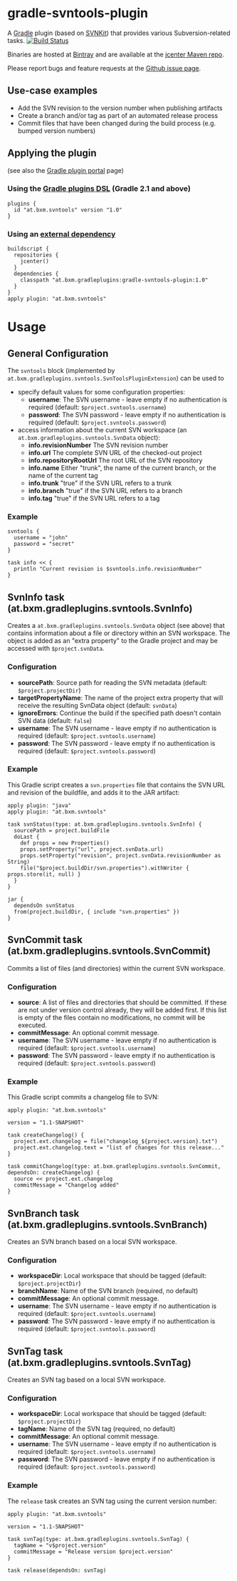# gradle-svntools-plugin

A [Gradle](https://www.gradle.org) plugin (based on [SVNKit](http://svnkit.com/)) that provides various Subversion-related tasks.
[![Build Status](https://travis-ci.org/martoe/gradle-svntools-plugin.png)](https://travis-ci.org/martoe/gradle-svntools-plugin)

Binaries are hosted at [Bintray](https://bintray.com/martoe/gradle-plugins/gradle-svntools-plugin/)
and are available at the [jcenter Maven repo](https://bintray.com/bintray/jcenter/).

Please report bugs and feature requests at the [Github issue page](https://github.com/martoe/gradle-svntools-plugin/issues).

## Use-case examples

* Add the SVN revision to the version number when publishing artifacts
* Create a branch and/or tag as part of an automated release process
* Commit files that have been changed during the build process (e.g. bumped version numbers)

## Applying the plugin

(see also the [Gradle plugin portal](https://plugins.gradle.org/plugin/at.bxm.svntools/) page)

### Using the [Gradle plugins DSL](https://www.gradle.org/docs/current/userguide/plugins.html#sec:plugins_block) (Gradle 2.1 and above)

    plugins {
      id "at.bxm.svntools" version "1.0"
    }

### Using an [external dependency](https://www.gradle.org/docs/current/userguide/organizing_build_logic.html#sec:external_dependencies)

    buildscript {
      repositories {
        jcenter()
      }
      dependencies {
        classpath "at.bxm.gradleplugins:gradle-svntools-plugin:1.0"
      }
    }
    apply plugin: "at.bxm.svntools"


# Usage

## General Configuration

The `svntools` block (implemented by `at.bxm.gradleplugins.svntools.SvnToolsPluginExtension`) can be used to

* specify default values for some configuration properties:
    * **username**: The SVN username - leave empty if no authentication is required (default: `$project.svntools.username`)
    * **password**: The SVN password - leave empty if no authentication is required (default: `$project.svntools.password`)
* access information about the current SVN workspace (an `at.bxm.gradleplugins.svntools.SvnData` object):
    * **info.revisionNumber** The SVN revision number
    * **info.url** The complete SVN URL of the checked-out project
    * **info.repositoryRootUrl** The root URL of the SVN repository
    * **info.name** Either "trunk", the name of the current branch, or the name of the current tag
    * **info.trunk** "true" if the SVN URL refers to a trunk
    * **info.branch** "true" if the SVN URL refers to a branch
    * **info.tag** "true" if the SVN URL refers to a tag

### Example

    svntools {
      username = "john"
      password = "secret"
    }

    task info << {
      println "Current revision is $svntools.info.revisionNumber"
    }


## SvnInfo task (at.bxm.gradleplugins.svntools.SvnInfo)

Creates a `at.bxm.gradleplugins.svntools.SvnData` object (see above) that contains information about a file or directory
within an SVN workspace.
The object is added as an "extra property" to the Gradle project and may be accessed with `$project.svnData`.

### Configuration

* **sourcePath**: Source path for reading the SVN metadata (default: `$project.projectDir`)
* **targetPropertyName**: The name of the project extra property that will receive the resulting SvnData object (default: `svnData`)
* **ignoreErrors**: Continue the build if the specified path doesn't contain SVN data (default: `false`)
* **username**: The SVN username - leave empty if no authentication is required (default: `$project.svntools.username`)
* **password**: The SVN password - leave empty if no authentication is required (default: `$project.svntools.password`)

### Example

This Gradle script creates a `svn.properties` file that contains the SVN URL and revision of the buildfile, and adds it to the JAR artifact:

    apply plugin: "java"
    apply plugin: "at.bxm.svntools"

    task svnStatus(type: at.bxm.gradleplugins.svntools.SvnInfo) {
      sourcePath = project.buildFile
      doLast {
        def props = new Properties()
        props.setProperty("url", project.svnData.url)
        props.setProperty("revision", project.svnData.revisionNumber as String)
        file("$project.buildDir/svn.properties").withWriter { props.store(it, null) }
      }
    }

    jar {
      dependsOn svnStatus
      from(project.buildDir, { include "svn.properties" })
    }

## SvnCommit task (at.bxm.gradleplugins.svntools.SvnCommit)

Commits a list of files (and directories) within the current SVN workspace.

### Configuration

* **source**: A list of files and directories that should be committed.
              If these are not under version control already, they will be added first.
              If this list is empty of the files contain no modifications, no commit will be executed.
* **commitMessage**: An optional commit message.
* **username**: The SVN username - leave empty if no authentication is required (default: `$project.svntools.username`)
* **password**: The SVN password - leave empty if no authentication is required (default: `$project.svntools.password`)

### Example

This Gradle script commits a changelog file to SVN:

    apply plugin: "at.bxm.svntools"

    version = "1.1-SNAPSHOT"

    task createChangelog() {
      project.ext.changelog = file("changelog_${project.version}.txt")
      project.ext.changelog.text = "list of changes for this release..."
    }

    task commitChangelog(type: at.bxm.gradleplugins.svntools.SvnCommit, dependsOn: createChangelog) {
      source << project.ext.changelog
      commitMessage = "Changelog added"
    }

## SvnBranch task (at.bxm.gradleplugins.svntools.SvnBranch)

Creates an SVN branch based on a local SVN workspace.

### Configuration

* **workspaceDir**: Local workspace that should be tagged (default: `$project.projectDir`)
* **branchName**: Name of the SVN branch (required, no default)
* **commitMessage**: An optional commit message.
* **username**: The SVN username - leave empty if no authentication is required (default: `$project.svntools.username`)
* **password**: The SVN password - leave empty if no authentication is required (default: `$project.svntools.password`)

## SvnTag task (at.bxm.gradleplugins.svntools.SvnTag)

Creates an SVN tag based on a local SVN workspace.

### Configuration

* **workspaceDir**: Local workspace that should be tagged (default: `$project.projectDir`)
* **tagName**: Name of the SVN tag (required, no default)
* **commitMessage**: An optional commit message.
* **username**: The SVN username - leave empty if no authentication is required (default: `$project.svntools.username`)
* **password**: The SVN password - leave empty if no authentication is required (default: `$project.svntools.password`)

### Example

The `release` task creates an SVN tag using the current version number:

    apply plugin: "at.bxm.svntools"

    version = "1.1-SNAPSHOT"

    task svnTag(type: at.bxm.gradleplugins.svntools.SvnTag) {
      tagName = "v$project.version"
      commitMessage = "Release version $project.version"
    }

    task release(dependsOn: svnTag)
